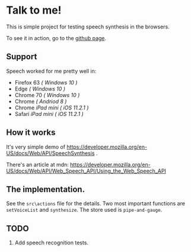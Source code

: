 # Talk to me!

This is simple project for testing speech synthesis in the browsers.

To see it in action, go to the [github page](http://autioch.github.io/talk-to-me/).

## Support

Speech worked for me pretty well in:
- Firefox 63 _( Windows 10 )_
- Edge _( Windows 10 )_
- Chrome 70 _( Windows 10 )_
- Chrome _( Andriod 8 )_
- Chrome _iPad mini_ _( iOS 11.2.1 )_
- Safari _iPad mini_ _( iOS 11.2.1 )_


## How it works

It's very simple demo of https://developer.mozilla.org/en-US/docs/Web/API/SpeechSynthesis .

There's an article at mdn: https://developer.mozilla.org/en-US/docs/Web/API/Web_Speech_API/Using_the_Web_Speech_API


## The implementation.
See the `src\actions` file for the details. Two most important functions are `setVoiceList` and `synthesize`.
The store used is `pipe-and-gauge`.


## TODO
1. Add speech recognition tests.

